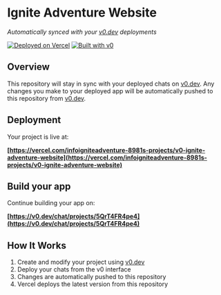 # Ignite Adventure Website

*Automatically synced with your [v0.dev](https://v0.dev) deployments*

[![Deployed on Vercel](https://img.shields.io/badge/Deployed%20on-Vercel-black?style=for-the-badge&logo=vercel)](https://vercel.com/infoigniteadventure-8981s-projects/v0-ignite-adventure-website)
[![Built with v0](https://img.shields.io/badge/Built%20with-v0.dev-black?style=for-the-badge)](https://v0.dev/chat/projects/5QrT4FR4pe4)

## Overview

This repository will stay in sync with your deployed chats on [v0.dev](https://v0.dev).
Any changes you make to your deployed app will be automatically pushed to this repository from [v0.dev](https://v0.dev).

## Deployment

Your project is live at:

**[https://vercel.com/infoigniteadventure-8981s-projects/v0-ignite-adventure-website](https://vercel.com/infoigniteadventure-8981s-projects/v0-ignite-adventure-website)**

## Build your app

Continue building your app on:

**[https://v0.dev/chat/projects/5QrT4FR4pe4](https://v0.dev/chat/projects/5QrT4FR4pe4)**

## How It Works

1. Create and modify your project using [v0.dev](https://v0.dev)
2. Deploy your chats from the v0 interface
3. Changes are automatically pushed to this repository
4. Vercel deploys the latest version from this repository
